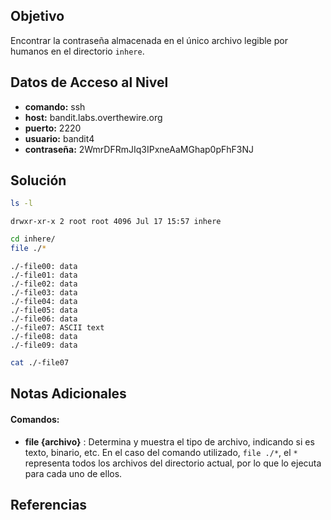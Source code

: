 ## Objetivo
Encontrar la contraseña almacenada en el único archivo legible por humanos en el directorio `inhere`.

## Datos de Acceso al Nivel
- **comando:** ssh
- **host:** bandit.labs.overthewire.org
- **puerto:** 2220
- **usuario:** bandit4
- **contraseña:** 2WmrDFRmJIq3IPxneAaMGhap0pFhF3NJ

## Solución
```bash
ls -l
```
```text
drwxr-xr-x 2 root root 4096 Jul 17 15:57 inhere
```
```bash
cd inhere/
file ./*
``````
```text
./-file00: data
./-file01: data
./-file02: data
./-file03: data
./-file04: data
./-file05: data
./-file06: data
./-file07: ASCII text
./-file08: data
./-file09: data
```
```bash
cat ./-file07
```
## Notas Adicionales
#### Comandos:
* **file {archivo}** :  Determina y muestra el tipo de archivo, indicando si es texto, binario, etc.
En el caso del comando utilizado, `file ./*`, el `*` representa todos los archivos del directorio actual, por lo que lo ejecuta para cada uno de ellos.
## Referencias